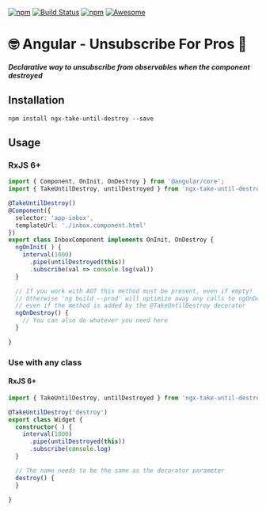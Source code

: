 [![npm](https://img.shields.io/npm/dt/ngx-take-until-destroy.svg)]()
[![Build Status](https://semaphoreci.com/api/v1/netanel7799/ngx-take-until-destroy/branches/master/badge.svg)](https://semaphoreci.com/netanel7799/ngx-take-until-destroy)
[![npm](https://img.shields.io/npm/l/ngx-take-until-destroy.svg)]()
[![Awesome](https://cdn.rawgit.com/sindresorhus/awesome/d7305f38d29fed78fa85652e3a63e154dd8e8829/media/badge.svg)](https://github.com/sindresorhus/awesome)
# 🤓 Angular - Unsubscribe For Pros 💪

##### Declarative way to unsubscribe from observables when the component destroyed

## Installation
`npm install ngx-take-until-destroy --save`

## Usage

### RxJS 6+
```ts
import { Component, OnInit, OnDestroy } from '@angular/core';
import { TakeUntilDestroy, untilDestroyed } from 'ngx-take-until-destroy';

@TakeUntilDestroy()
@Component({
  selector: 'app-inbox',
  templateUrl: './inbox.component.html'
})
export class InboxComponent implements OnInit, OnDestroy {
  ngOnInit( ) {
    interval(1000)
      .pipe(untilDestroyed(this))
      .subscribe(val => console.log(val))
  }

  // If you work with AOT this method must be present, even if empty!
  // Otherwise 'ng build --prod' will optimize away any calls to ngOnDestroy,
  // even if the method is added by the @TakeUntilDestroy decorator
  ngOnDestroy() {
    // You can also do whatever you need here
  }

}
```

### Use with any class

#### RxJS 6+
```ts
import { TakeUntilDestroy, untilDestroyed } from 'ngx-take-until-destroy';

@TakeUntilDestroy('destroy')
export class Widget {
  constructor( ) {
    interval(1000)
      .pipe(untilDestroyed(this))
      .subscribe(console.log)
  }

  // The name needs to be the same as the decorator parameter
  destroy() {
  }

}
```
